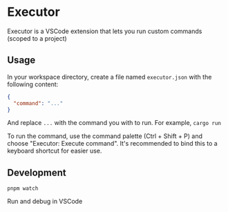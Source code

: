 # Executor

Executor is a VSCode extension that lets you run custom commands (scoped to a project)

## Usage

In your workspace directory, create a file named `executor.json` with the following content:

```json
{
  "command": "..."
}
```

And replace `...` with the command you with to run. For example, `cargo run`

To run the command, use the command palette (Ctrl + Shift + P) and choose "Executor: Execute command". It's recommended to bind this to a keyboard shortcut for easier use.

## Development

`pnpm watch`

Run and debug in VSCode
